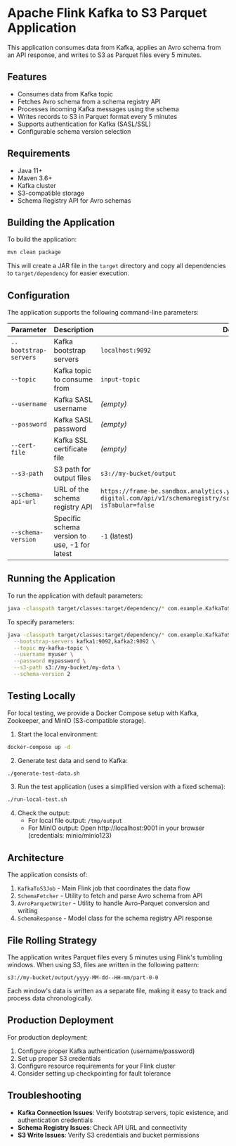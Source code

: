 # Apache Flink Kafka to S3 Parquet Application

This application consumes data from Kafka, applies an Avro schema from an API response, and writes to S3 as Parquet files every 5 minutes.

## Features

- Consumes data from Kafka topic
- Fetches Avro schema from a schema registry API
- Processes incoming Kafka messages using the schema
- Writes records to S3 in Parquet format every 5 minutes
- Supports authentication for Kafka (SASL/SSL)
- Configurable schema version selection

## Requirements

- Java 11+
- Maven 3.6+
- Kafka cluster
- S3-compatible storage
- Schema Registry API for Avro schemas

## Building the Application

To build the application:

```bash
mvn clean package
```

This will create a JAR file in the `target` directory and copy all dependencies to `target/dependency` for easier execution.

## Configuration

The application supports the following command-line parameters:

| Parameter | Description | Default |
|-----------|-------------|---------|
| `--bootstrap-servers` | Kafka bootstrap servers | `localhost:9092` |
| `--topic` | Kafka topic to consume from | `input-topic` |
| `--username` | Kafka SASL username | _(empty)_ |
| `--password` | Kafka SASL password | _(empty)_ |
| `--cert-file` | Kafka SSL certificate file | _(empty)_ |
| `--s3-path` | S3 path for output files | `s3://my-bucket/output` |
| `--schema-api-url` | URL of the schema registry API | `https://frame-be.sandbox.analytics.yo-digital.com/api/v1/schemaregistry/schemas/TV_EVENTS_RAW.CENTRAL/aggregated?isTabular=false` |
| `--schema-version` | Specific schema version to use, -1 for latest | `-1` (latest) |

## Running the Application

To run the application with default parameters:

```bash
java -classpath target/classes:target/dependency/* com.example.KafkaToS3Job
```

To specify parameters:

```bash
java -classpath target/classes:target/dependency/* com.example.KafkaToS3Job \
  --bootstrap-servers kafka1:9092,kafka2:9092 \
  --topic my-kafka-topic \
  --username myuser \
  --password mypassword \
  --s3-path s3://my-bucket/my-data \
  --schema-version 2
```

## Testing Locally

For local testing, we provide a Docker Compose setup with Kafka, Zookeeper, and MinIO (S3-compatible storage).

1. Start the local environment:

```bash
docker-compose up -d
```

2. Generate test data and send to Kafka:

```bash
./generate-test-data.sh
```

3. Run the test application (uses a simplified version with a fixed schema):

```bash
./run-local-test.sh
```

4. Check the output:
   - For local file output: `/tmp/output`
   - For MinIO output: Open http://localhost:9001 in your browser (credentials: minio/minio123)

## Architecture

The application consists of:

1. `KafkaToS3Job` - Main Flink job that coordinates the data flow
2. `SchemaFetcher` - Utility to fetch and parse Avro schema from API
3. `AvroParquetWriter` - Utility to handle Avro-Parquet conversion and writing
4. `SchemaResponse` - Model class for the schema registry API response

## File Rolling Strategy

The application writes Parquet files every 5 minutes using Flink's tumbling windows. When using S3, files are written in the following pattern:

```
s3://my-bucket/output/yyyy-MM-dd--HH-mm/part-0-0
```

Each window's data is written as a separate file, making it easy to track and process data chronologically.

## Production Deployment

For production deployment:

1. Configure proper Kafka authentication (username/password)
2. Set up proper S3 credentials
3. Configure resource requirements for your Flink cluster
4. Consider setting up checkpointing for fault tolerance

## Troubleshooting

- **Kafka Connection Issues**: Verify bootstrap servers, topic existence, and authentication credentials
- **Schema Registry Issues**: Check API URL and connectivity
- **S3 Write Issues**: Verify S3 credentials and bucket permissions